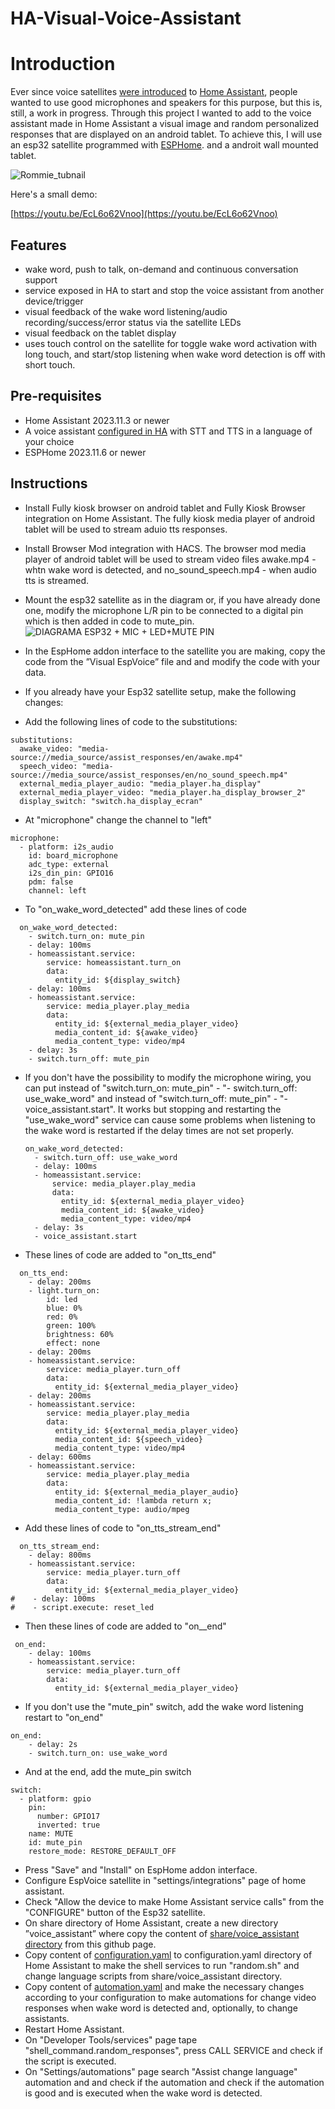 # HA-Visual-Voice-Assistant

# Introduction

Ever since voice satellites [were introduced](https://www.home-assistant.io/blog/2023/04/27/year-of-the-voice-chapter-2/#composing-voice-assistants) to [Home Assistant](https://www.home-assistant.io/), people wanted to use good microphones and speakers for this purpose, but this is, still, a work in progress.
Through this project I wanted to add to the voice assistant made in Home Assistant a visual image and random personalized responses that are displayed on an android tablet.
To achieve this, I will use an esp32 satellite programmed with [ESPHome](https://www.esphome.io/). and a androit wall mounted tablet.

![Rommie_tubnail](https://github.com/relust/HA-Visual-Voice-Assistant/assets/71765276/afee3608-5bfd-4cc1-88f2-278d1601d02c)

 Here's a small demo:

[https://youtu.be/EcL6o62Vnoo](https://youtu.be/EcL6o62Vnoo)

## Features

- wake word, push to talk, on-demand and continuous conversation support
- service exposed in HA to start and stop the voice assistant from another device/trigger
- visual feedback of the wake word listening/audio recording/success/error status via the satellite LEDs
- visual feedback on the tablet display
- uses touch control on the satellite for toggle wake word activation with long touch, and start/stop listening when wake word detection is off with short touch.

## Pre-requisites

- Home Assistant 2023.11.3 or newer
- A voice assistant [configured in HA](https://my.home-assistant.io/redirect/voice_assistants/) with STT and TTS in a language of your choice
- ESPHome 2023.11.6 or newer

## Instructions
- Install Fully kiosk browser on android tablet and Fully Kiosk Browser integration on Home Assistant. The fully kiosk media player of android tablet will be used to stream aduio tts responses.
- Install Browser Mod integration with HACS. The browser mod media player of android tablet will be used to stream video files awake.mp4 - whtn wake word is detected, and no_sound_speech.mp4 - when audio tts is streamed.
- Mount the esp32 satellite as in the diagram or, if you have already done one, modify the microphone L/R pin to be connected to a digital pin which is then added in code to mute_pin.
![DIAGRAMA ESP32 + MIC + LED+MUTE PIN](https://github.com/relust/HA-Visual-Voice-Assistant/assets/71765276/ef8ceb16-26eb-4534-bd59-bb8b53847da5)

- In the EspHome addon interface to the satellite you are making, copy the code from the ”Visual EspVoice” file and and modify the code with your data.
  
- If you already have your Esp32 satellite setup, make the following changes:
- Add the following lines of code to the substitutions:
```
substitutions:
  awake_video: "media-source://media_source/assist_responses/en/awake.mp4"
  speech_video: "media-source://media_source/assist_responses/en/no_sound_speech.mp4" 
  external_media_player_audio: "media_player.ha_display"
  external_media_player_video: "media_player.ha_display_browser_2"
  display_switch: "switch.ha_display_ecran"
```
- At "microphone" change the channel to "left"
```
microphone:
  - platform: i2s_audio
    id: board_microphone
    adc_type: external
    i2s_din_pin: GPIO16
    pdm: false
    channel: left
```
- To "on_wake_word_detected" add these lines of code
```
  on_wake_word_detected:
    - switch.turn_on: mute_pin
    - delay: 100ms
    - homeassistant.service:  
        service: homeassistant.turn_on
        data: 
          entity_id: ${display_switch}      
    - delay: 100ms
    - homeassistant.service:        
        service: media_player.play_media
        data:
          entity_id: ${external_media_player_video}
          media_content_id: ${awake_video}
          media_content_type: video/mp4
    - delay: 3s      
    - switch.turn_off: mute_pin
```
- If you don't have the possibility to modify the microphone wiring, you can put instead of "switch.turn_on: mute_pin" - "- switch.turn_off: use_wake_word" and instead of "switch.turn_off: mute_pin" - "- voice_assistant.start". It works but stopping and restarting the "use_wake_word" service can cause some problems when listening to the wake word is restarted if the delay times are not set properly.
  ```
  on_wake_word_detected:
    - switch.turn_off: use_wake_word
    - delay: 100ms
    - homeassistant.service:        
        service: media_player.play_media
        data:
          entity_id: ${external_media_player_video}
          media_content_id: ${awake_video}
          media_content_type: video/mp4
    - delay: 3s        
    - voice_assistant.start
  ```
- These lines of code are added to "on_tts_end"
```
  on_tts_end: 
    - delay: 200ms
    - light.turn_on:
        id: led
        blue: 0%
        red: 0%
        green: 100%
        brightness: 60%
        effect: none
    - delay: 200ms
    - homeassistant.service:        
        service: media_player.turn_off
        data:
          entity_id: ${external_media_player_video}
    - delay: 200ms
    - homeassistant.service:        
        service: media_player.play_media
        data:
          entity_id: ${external_media_player_video}
          media_content_id: ${speech_video}
          media_content_type: video/mp4    
    - delay: 600ms
    - homeassistant.service:        
        service: media_player.play_media
        data:
          entity_id: ${external_media_player_audio}
          media_content_id: !lambda return x;
          media_content_type: audio/mpeg 
```
- Add these lines of code to "on_tts_stream_end"
```
  on_tts_stream_end:
    - delay: 800ms
    - homeassistant.service:        
        service: media_player.turn_off
        data:
          entity_id: ${external_media_player_video}
#    - delay: 100ms
#    - script.execute: reset_led 
```
- Then these lines of code are added to "on__end"
```
 on_end:
    - delay: 100ms
    - homeassistant.service:        
        service: media_player.turn_off
        data:
          entity_id: ${external_media_player_video}
```
- If you don't use the "mute_pin" switch, add the wake word listening restart to "on_end"
```
on_end:
    - delay: 2s
    - switch.turn_on: use_wake_word 
``` 
- And at the end, add the mute_pin switch
```
switch:
  - platform: gpio
    pin: 
      number: GPIO17
      inverted: true
    name: MUTE
    id: mute_pin
    restore_mode: RESTORE_DEFAULT_OFF
```
- Press "Save" and "Install" on EspHome addon interface.
- Configure EspVoice satellite in "settings/integrations" page of home assistant.
- Check "Allow the device to make Home Assistant service calls" from the "CONFIGURE" button of the Esp32 satellite.
- On share directory of Home Assistant, create a new directory ”voice_assistant” where copy the content of [share/voice_assistant directory](https://github.com/relust/HA-Visual-Voice-Assistant/tree/main/share/voice_assistant) from this github page.
- Copy content of  [configuration.yaml](https://github.com/relust/HA-Visual-Voice-Assistant/blob/main/configuration.yaml) to configuration.yaml directory of Home Assistant to make the shell services to run "random.sh" and change language scripts from share/voice_assistant directory.
- Copy content of  [automation.yaml](https://github.com/relust/HA-Visual-Voice-Assistant/blob/main/automation.yaml) and make the necessary changes according to your configuration to make automations for change video responses when wake word is detected and, optionally, to change assistants.
- Restart Home Assistant.
- On "Developer Tools/services" page tape "shell_command.random_responses", press CALL SERVICE and check if the script is executed.
- On "Settings/automations" page search "Assist change language" automation and and check if the automation and check if the automation is good and is executed when the wake word is detected.
